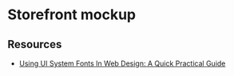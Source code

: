 # Storefront mockup

## Resources

- [Using UI System Fonts In Web Design: A Quick Practical Guide](https://www.smashingmagazine.com/2015/11/using-system-ui-fonts-practical-guide/)

